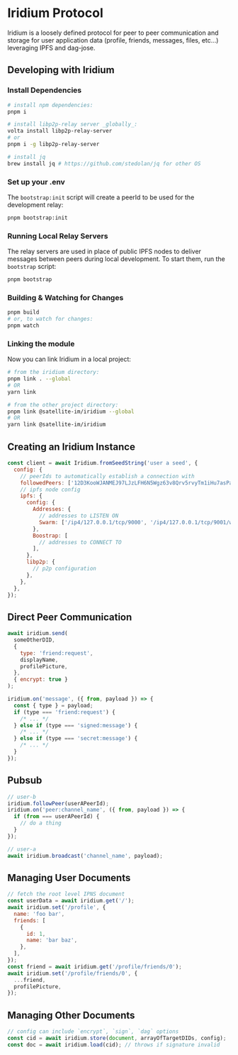 # Iridium Protocol

Iridium is a loosely defined protocol for peer to peer communication and storage for user application data (profile, friends, messages, files, etc...) leveraging IPFS and dag-jose.

## Developing with Iridium

### Install Dependencies

```sh
# install npm dependencies:
pnpm i

# install libp2p-relay server _globally_:
volta install libp2p-relay-server
# or
pnpm i -g libp2p-relay-server

# install jq
brew install jq # https://github.com/stedolan/jq for other OS
```

### Set up your .env

The `bootstrap:init` script will create a peerId to be used for the development relay:

```sh
pnpm bootstrap:init
```

### Running Local Relay Servers

The relay servers are used in place of public IPFS nodes to deliver messages between peers during local development.
To start them, run the `bootstrap` script:

```sh
pnpm bootstrap
```

### Building & Watching for Changes

```sh
pnpm build
# or, to watch for changes:
pnpm watch
```

### Linking the module

Now you can link Iridium in a local project:

```sh
# from the iridium directory:
pnpm link . --global
# OR
yarn link

# from the other project directory:
pnpm link @satellite-im/iridium --global
# OR
yarn link @satellite-im/iridium
```

## Creating an Iridium Instance

```js
const client = await Iridium.fromSeedString('user a seed', {
  config: {
    // peerIds to automatically establish a connection with
    followedPeers: ['12D3KooWJANMEJ97LJzLFH6N5Wgz63v8Qrv5rvyTm1iHu7asPasp'],
    // ipfs node config
    ipfs: {
      config: {
        Addresses: {
          // addresses to LISTEN ON
          Swarm: ['/ip4/127.0.0.1/tcp/9000', '/ip4/127.0.0.1/tcp/9001/ws'],
        },
        Boostrap: [
          // addresses to CONNECT TO
        ],
      },
      libp2p: {
        // p2p configuration
      },
    },
  },
});
```

## Direct Peer Communication

```js
await iridium.send(
  someOtherDID,
  {
    type: 'friend:request',
    displayName,
    profilePicture,
  },
  { encrypt: true }
);

iridium.on('message', ({ from, payload }) => {
  const { type } = payload;
  if (type === 'friend:request') {
    /* ... */
  } else if (type === 'signed:message') {
    /* ... */
  } else if (type === 'secret:message') {
    /* ... */
  }
});
```

## Pubsub

```js
// user-b
iridium.followPeer(userAPeerId);
iridium.on('peer:channel_name', ({ from, payload }) => {
  if (from === userAPeerId) {
    // do a thing
  }
});

// user-a
await iridium.broadcast('channel_name', payload);
```

## Managing User Documents

```js
// fetch the root level IPNS document
const userData = await iridium.get('/');
await iridium.set('/profile', {
  name: 'foo bar',
  friends: [
    {
      id: 1,
      name: 'bar baz',
    },
  ],
});
const friend = await iridium.get('/profile/friends/0');
await iridium.set('/profile/friends/0', {
  ...friend,
  profilePicture,
});
```

## Managing Other Documents

```js
// config can include `encrypt`, `sign`, `dag` options
const cid = await iridium.store(document, arrayOfTargetDIDs, config);
const doc = await iridium.load(cid); // throws if signature invalid
```
